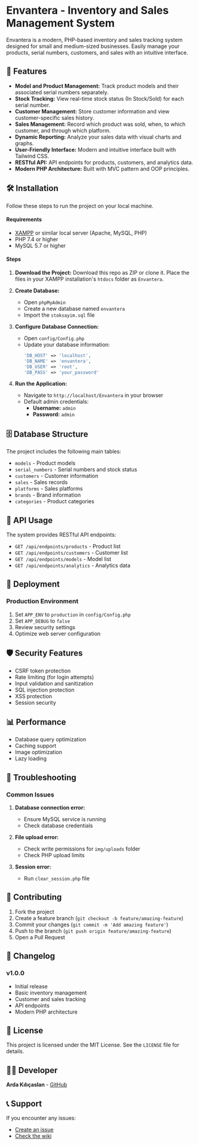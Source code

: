 # Envantera - Inventory and Sales Management System

Envantera is a modern, PHP-based inventory and sales tracking system designed for small and medium-sized businesses. Easily manage your products, serial numbers, customers, and sales with an intuitive interface.

## 🚀 Features

- **Model and Product Management:** Track product models and their associated serial numbers separately.
- **Stock Tracking:** View real-time stock status (In Stock/Sold) for each serial number.
- **Customer Management:** Store customer information and view customer-specific sales history.
- **Sales Management:** Record which product was sold, when, to which customer, and through which platform.
- **Dynamic Reporting:** Analyze your sales data with visual charts and graphs.
- **User-Friendly Interface:** Modern and intuitive interface built with Tailwind CSS.
- **RESTful API:** API endpoints for products, customers, and analytics data.
- **Modern PHP Architecture:** Built with MVC pattern and OOP principles.

## 🛠️ Installation

Follow these steps to run the project on your local machine.

#### Requirements
- [XAMPP](https://www.apachefriends.org/tr/index.html) or similar local server (Apache, MySQL, PHP)
- PHP 7.4 or higher
- MySQL 5.7 or higher

#### Steps

1. **Download the Project:** Download this repo as ZIP or clone it. Place the files in your XAMPP installation's `htdocs` folder as `Envantera`.

2. **Create Database:**
   - Open `phpMyAdmin`
   - Create a new database named `envantera`
   - Import the `stoksayim.sql` file

3. **Configure Database Connection:**
   - Open `config/Config.php`
   - Update your database information:
     ```php
     'DB_HOST' => 'localhost',
     'DB_NAME' => 'envantera',
     'DB_USER' => 'root',
     'DB_PASS' => 'your_password'
     ```

4. **Run the Application:**
   - Navigate to `http://localhost/Envantera` in your browser
   - Default admin credentials:
     - **Username:** `admin`
     - **Password:** `admin`

## 🗄️ Database Structure

The project includes the following main tables:
- `models` - Product models
- `serial_numbers` - Serial numbers and stock status
- `customers` - Customer information
- `sales` - Sales records
- `platforms` - Sales platforms
- `brands` - Brand information
- `categories` - Product categories

## 🔌 API Usage

The system provides RESTful API endpoints:

- `GET /api/endpoints/products` - Product list
- `GET /api/endpoints/customers` - Customer list
- `GET /api/endpoints/models` - Model list
- `GET /api/endpoints/analytics` - Analytics data

## 🚀 Deployment

### Production Environment
1. Set `APP_ENV` to `production` in `config/Config.php`
2. Set `APP_DEBUG` to `false`
3. Review security settings
4. Optimize web server configuration

## 🛡️ Security Features

- CSRF token protection
- Rate limiting (for login attempts)
- Input validation and sanitization
- SQL injection protection
- XSS protection
- Session security

## 📊 Performance

- Database query optimization
- Caching support
- Image optimization
- Lazy loading

## 🐛 Troubleshooting

### Common Issues

1. **Database connection error:**
   - Ensure MySQL service is running
   - Check database credentials

2. **File upload error:**
   - Check write permissions for `img/uploads` folder
   - Check PHP upload limits

3. **Session error:**
   - Run `clear_session.php` file

## 🤝 Contributing

1. Fork the project
2. Create a feature branch (`git checkout -b feature/amazing-feature`)
3. Commit your changes (`git commit -m 'Add amazing feature'`)
4. Push to the branch (`git push origin feature/amazing-feature`)
5. Open a Pull Request

## 📝 Changelog

### v1.0.0
- Initial release
- Basic inventory management
- Customer and sales tracking
- API endpoints
- Modern PHP architecture

## 📄 License

This project is licensed under the MIT License. See the `LICENSE` file for details.

## 👨‍💻 Developer

**Arda Kılıçaslan** - [GitHub](https://github.com/ardakilicaslan)

## 📞 Support

If you encounter any issues:
- [Create an issue](https://github.com/ardakilicaslan/envantera/issues)
- [Check the wiki](https://github.com/ardakilicaslan/envantera/wiki)

